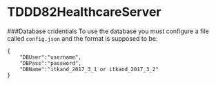 # TDDD82HealthcareServer

###Database cridentials
To use the database you must configure a file called `config.json` and
the format is supposed to be:
```
{
    "DBUser":"username",
    "DBPass":"password",
    "DBName":"itkand_2017_3_1 or itkand_2017_3_2"
}
```